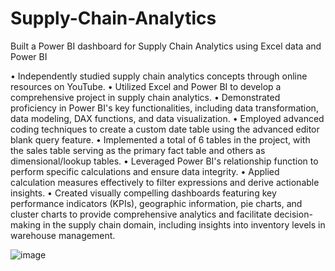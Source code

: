 # Supply-Chain-Analytics
Built a Power BI dashboard for Supply Chain Analytics using Excel data and Power BI

• Independently studied supply chain analytics concepts through online resources on YouTube.
• Utilized Excel and Power BI to develop a comprehensive project in supply chain analytics.
• Demonstrated proficiency in Power BI's key functionalities, including data transformation, data modeling, DAX functions, and data visualization.
• Employed advanced coding techniques to create a custom date table using the advanced editor blank query feature.
• Implemented a total of 6 tables in the project, with the sales table serving as the primary fact table and others as dimensional/lookup tables.
• Leveraged Power BI's relationship function to perform specific calculations and ensure data integrity.
• Applied calculation measures effectively to filter expressions and derive actionable insights.
• Created visually compelling dashboards featuring key performance indicators (KPIs), geographic information, pie charts, and cluster charts to provide comprehensive analytics and facilitate decision-making in the supply chain domain, including insights into inventory levels in warehouse management.

![image](https://github.com/SaneelTare/Supply-Chain-Analytics/assets/90349506/8a643ba6-2452-40c8-be6b-a9806c192e80)
